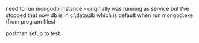 need to run mongodb instance - originally was running as service but I've stopped that
now db is in c:\data\db which is default when run mongod.exe (from program files)

postman setup to test